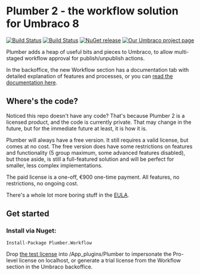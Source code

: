 # Plumber 2 - the workflow solution for Umbraco 8
[![Build Status](https://nathanwoulfe.visualstudio.com/Plumber%202/_apis/build/status/Plumber%208%20RTM%20CI?branchName=master)](https://nathanwoulfe.visualstudio.com/Plumber%202/_build/latest?definitionId=5&branchName=master)
[![Build Status](https://nathanwoulfe.visualstudio.com/Plumber%202/_apis/build/status/Plumber%208%20DEV%20CI?branchName=master)](https://nathanwoulfe.visualstudio.com/Plumber%202/_build/latest?definitionId=4&branchName=master)
[![NuGet release](https://img.shields.io/nuget/dt/Plumber.Workflow.svg)](https://www.nuget.org/packages/Plumber.Workflow)
[![Our Umbraco project page](https://img.shields.io/badge/our-umbraco-brightgreen.svg)](https://our.umbraco.org/projects/backoffice-extensions/plumber-workflow-for-umbraco)

Plumber adds a heap of useful bits and pieces to Umbraco, to allow multi-staged workflow approval for publish/unpublish actions. 

In the backoffice, the new Workflow section has a documentation tab with detailed explanation of features and processes, or you can [read the documentation here](DOCS.md).

## Where's the code?
Noticed this repo doesn't have any code? That's because Plumber 2 is a licensed product, and the code is currently private. That may change in the future, but for the immediate future at least, it is how it is.

Plumber will always have a free version. It still requires a valid license, but comes at no cost. The free version does have some restrictions on features and functionality (5 group maximum, some advanced features disabled), but those aside, is still a full-featured solution and will be perfect for smaller, less complex implementations.

The paid license is a one-off, &euro;900 one-time payment. All features, no restrictions, no ongoing cost.

There's a whole lot more boring stuff in the [EULA](EULA.md).

## Get started

### Install via Nuget:

```Install-Package Plumber.Workflow```

Drop [the test license](test.lic) into /App_plugins/Plumber to impersonate the Pro-level license on localhost, or generate a trial license from the Workflow section in the Umbraco backoffice.
